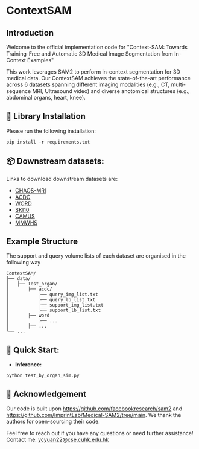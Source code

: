 # ContextSAM

## Introduction

Welcome to the official implementation code for "Context-SAM: Towards Training-Free and Automatic 3D Medical Image Segmentation from In-Context Examples"

<!-- [**Arxiv Version**](https://arxiv.org/abs/2403.07636) -->

This work leverages SAM2 to perform in-context segmentation for 3D medical data. Our ContextSAM achieves the state-of-the-art performance across 6 datasets spanning different imaging modalities (e.g., CT, multi-sequence MRI, Ultrasound video) and diverse anotomical structures (e.g., abdominal organs, heart, knee).


<!-- ## 📝 Citation

If you find our work useful, please cite our paper.

```
@inproceedings{phan2024decomposing,
  title={Decomposing Disease Descriptions for Enhanced Pathology Detection: A Multi-Aspect Vision-Language Pre-training Framework},
  author={Phan, Vu Minh Hieu and Xie, Yutong and Qi, Yuankai and Liu, Lingqiao and Liu, Liyang and Zhang, Bowen and Liao, Zhibin and Wu, Qi and To, Minh-Son and Verjans, Johan W},
  booktitle={Proceedings of the IEEE/CVF Conference on Computer Vision and Pattern Recognition},
  pages={11492--11501},
  year={2024}
} -->


## 🚀 Library Installation

Please run the following installation:
```
pip install -r requirements.txt
```


## 📦 Downstream datasets:
Links to download downstream datasets are:
* [CHAOS-MRI](https://chaos.grand-challenge.org)
* [ACDC](https://www.creatis.insa-lyon.fr/Challenge/acdc/databases.html)
* [WORD](https://github.com/HiLab-git/WORD)
* [SKI10](https://ski10.grand-challenge.org)
* [CAMUS](https://www.creatis.insa-lyon.fr/Challenge/camus/)
* [MMWHS](https://zmiclab.github.io/zxh/0/mmwhs/)


## Example Structure
The support and query volume lists of each dataset are organised in the following way
```
ContextSAM/
├── data/
│   ├── Test_organ/
│       ├── acdc/
│           ├── query_img_list.txt
│           ├── query_lb_list.txt
│           ├── support_img_list.txt
│           ├── support_lb_list.txt
│       ├── word
│           ├── ...
│       ├── ...
└── ...
```


## 🌟 Quick Start:
* **Inference:**
```
python test_by_organ_sim.py
```
   


## 🙏 Acknowledgement
Our code is built upon https://github.com/facebookresearch/sam2 and https://github.com/ImprintLab/Medical-SAM2/tree/main. We thank the authors for open-sourcing their code.

Feel free to reach out if you have any questions or need further assistance! Contact me: ycyuan22@cse.cuhk.edu.hk
